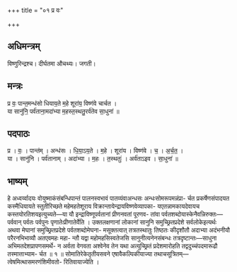 +++
title = "०१ प्र वः"

+++
## अधिमन्त्रम्
विष्णुरिन्द्रश्च। दीर्घतमा औचथ्यः। जगती।

## मन्त्रः
प्र वः॒ पान्त॒मन्ध॑सो धियाय॒ते म॒हे शूरा॑य॒ विष्ण॑वे चार्चत ।  
या सानु॑नि॒ पर्व॑ताना॒मदा॑भ्या म॒हस्त॒स्थतु॒रर्व॑तेव सा॒धुना॑ ॥

## पदपाठः
प्र । वः॒ । पान्त॑म् । अन्ध॑सः । धि॒या॒ऽय॒ते । म॒हे । शूरा॑य । विष्ण॑वे । च॒ । अ॒र्च॒त॒ ।  
या । सानु॑नि । पर्व॑तानाम् । अदा॑भ्या । म॒हः । त॒स्थतुः॑ । अर्व॑ताऽइव । सा॒धुना॑ ॥

## भाष्यम्
हे अध्वर्य्वादयः वोयुष्माकंसंबन्धिपान्तं पालनस्वभावं पातव्यंवाअन्धसः अन्धःसोमरूपमन्नंप्रा- र्चत प्रकर्षेणसंपादयत कस्मैधियायते स्तुतीरिच्छते महेमहतेशूराय विक्रान्तायेन्द्रायविष्णवेव्यापका- यएतन्नामकायदेवायच कस्तयोरतिशयइत्युच्यते—या यौ इन्द्राविष्णूपर्वतानां प्रीणनवतां पूरणव- तांवा पर्वतशब्दोयास्केनैवन्निरुक्तः—पर्ववान् पर्वतः पर्वपुनः पृणातेःप्रीणातेर्वेति । उक्तलक्षणानां लोकानां सानुनि समुच्छ्रितप्रदेशे सर्वलोकेइत्यर्थः अथवा मेघानां समुच्छ्रितप्रदेशे पर्वतशब्दोमेघना- मसूक्तत्वात् तत्रतस्थातुः तिष्ठतः कीदृशौतौ अदाभ्या अदंभनीयौ परैरनभिभाव्यौ अतएवमहः महा- न्तौ यद्वा महोमहसिस्वतेजसि सानुनीत्यनेनसंबन्धः तत्रदृष्टान्तः—साधुना अभिमतदेशप्रापणसमर्थे- न अर्वता वेगवता अश्वेनेव तेन यथा अत्युच्छ्रितं प्रदेशमारोहति तद्वदुच्चंपदमारूढौ तस्मात्ताभ्याम- र्चत ॥ १ ॥ सोमातिरेकेतृतीयसवने एषावैकल्पिकीयाज्या तथाचसूत्रितम्—त्वेषमित्थासमरणंशिमीवतो- रितिवायाज्येति ।